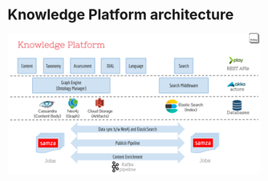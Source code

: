 # Knowledge Platform architecture

![Knowledge Platform architecture](./assets/images/kp_architecture.png "Architecture")